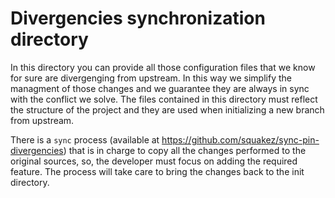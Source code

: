 # Divergencies synchronization directory

In this directory you can provide all those configuration files that we know for sure are divergenging from upstream. In this way we simplify the managment of those changes and we guarantee they are always in sync with the conflict we solve. The files contained in this directory must reflect the structure of the project and they are used when initializing a new branch from upstream.

There is a `sync` process (available at https://github.com/squakez/sync-pin-divergencies) that is in charge to copy all the changes performed to the original sources, so, the developer must focus on adding the required feature. The process will take care to bring the changes back to the init directory.